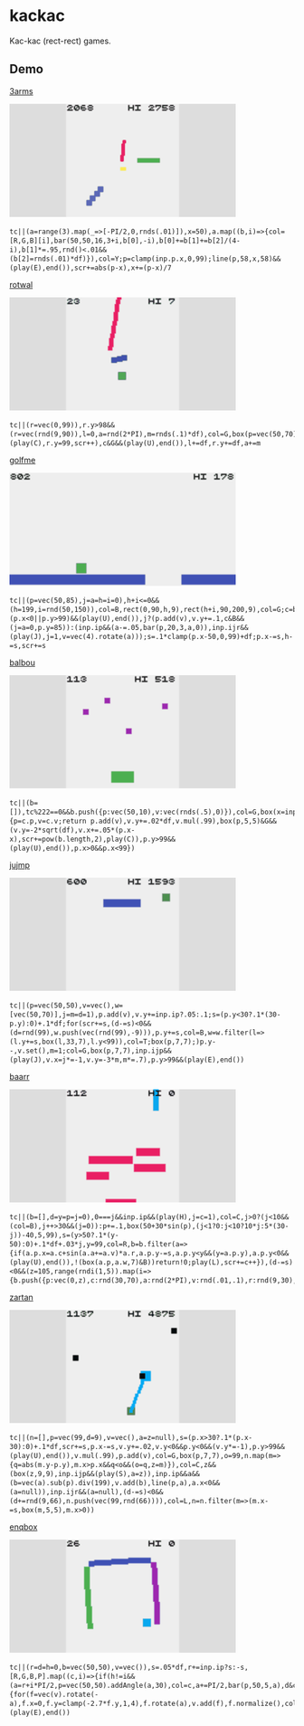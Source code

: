 # kackac

Kac-kac (rect-rect) games.

## Demo

[3arms](https://abagames.github.io/kackac/?3arms)

[![3arms screenshot](docs/3arms/screenshot.gif)](https://abagames.github.io/kackac/?3arms)

```
tc||(a=range(3).map(_=>[-PI/2,0,rnds(.01)]),x=50),a.map((b,i)=>{col=[R,G,B][i],bar(50,50,16,3+i,b[0],-i),b[0]+=b[1]+=b[2]/(4-i),b[1]*=.95,rnd()<.01&&(b[2]=rnds(.01)*df)}),col=Y;p=clamp(inp.p.x,0,99);line(p,58,x,58)&&(play(E),end()),scr+=abs(p-x),x+=(p-x)/7
```

[rotwal](https://abagames.github.io/kackac/?rotwal)

[![rotwal screenshot](docs/rotwal/screenshot.gif)](https://abagames.github.io/kackac/?rotwal)

```
tc||(r=vec(0,99)),r.y>98&&(r=vec(rnd(9,90)),l=0,a=rnd(2*PI),m=rnds(.1)*df),col=G,box(p=vec(50,70),7,7),p.addAngle(b=p.getAngle(inp.p),15),col=B,bar(p,9,5,b+PI/2),col=R;c=bar(r,l,4,a,0);c&B&&(play(C),r.y=99,scr++),c&G&&(play(U),end()),l+=df,r.y+=df,a+=m
```

[golfme](https://abagames.github.io/kackac/?golfme)

[![golfme screenshot](docs/golfme/screenshot.gif)](https://abagames.github.io/kackac/?golfme)

```
tc||(p=vec(50,85),j=a=h=i=0),h+i<=0&&(h=199,i=rnd(50,150)),col=B,rect(0,90,h,9),rect(h+i,90,200,9),col=G;c=box(p,9,9);(p.x<0||p.y>99)&&(play(U),end()),j?(p.add(v),v.y+=.1,c&B&&(j=a=0,p.y=85)):(inp.ip&&(a-=.05,bar(p,20,3,a,0)),inp.ijr&&(play(J),j=1,v=vec(4).rotate(a)));s=.1*clamp(p.x-50,0,99)+df;p.x-=s,h-=s,scr+=s
```

[balbou](https://abagames.github.io/kackac/?balbou)

[![balbou screenshot](docs/balbou/screenshot.gif)](https://abagames.github.io/kackac/?balbou)

```
tc||(b=[]),tc%222==0&&b.push({p:vec(50,10),v:vec(rnds(.5),0)}),col=G,box(x=inp.p.x,90,20,10),col=P,b=b.filter(c=>{p=c.p,v=c.v;return p.add(v),v.y+=.02*df,v.mul(.99),box(p,5,5)&G&&(v.y=-2*sqrt(df),v.x+=.05*(p.x-x),scr+=pow(b.length,2),play(C)),p.y>99&&(play(U),end()),p.x>0&&p.x<99})
```

[jujmp](https://abagames.github.io/kackac/?jujmp)

[![jujmp screenshot](docs/jujmp/screenshot.gif)](https://abagames.github.io/kackac/?jujmp)

```
tc||(p=vec(50,50),v=vec(),w=[vec(50,70)],j=m=d=1),p.add(v),v.y+=inp.ip?.05:.1;s=(p.y<30?.1*(30-p.y):0)+.1*df;for(scr+=s,(d-=s)<0&&(d=rnd(99),w.push(vec(rnd(99),-9))),p.y+=s,col=B,w=w.filter(l=>(l.y+=s,box(l,33,7),l.y<99)),col=T;box(p,7,7);)p.y--,v.set(),m=1;col=G,box(p,7,7),inp.ijp&&(play(J),v.x=j*=-1,v.y=-3*m,m*=.7),p.y>99&&(play(E),end())
```

[baarr](https://abagames.github.io/kackac/?baarr)

[![baarr screenshot](docs/baarr/screenshot.gif)](https://abagames.github.io/kackac/?baarr)

```
tc||(b=[],d=y=p=j=0),0===j&&inp.ip&&(play(H),j=c=1),col=C,j>0?(j<10&&(col=B),j++>30&&(j=0)):p+=.1,box(50+30*sin(p),(j<1?0:j<10?10*j:5*(30-j))-40,5,99),s=(y>50?.1*(y-50):0)+.1*df+.03*j,y=99,col=R,b=b.filter(a=>{if(a.p.x=a.c+sin(a.a+=a.v)*a.r,a.p.y-=s,a.p.y<y&&(y=a.p.y),a.p.y<0&&(play(U),end()),!(box(a.p,a.w,7)&B))return!0;play(L),scr+=c++}),(d-=s)<0&&(z=105,range(rndi(1,5)).map(i=>{b.push({p:vec(0,z),c:rnd(30,70),a:rnd(2*PI),v:rnd(.01,.1),r:rnd(9,30),w:rnd(20,40)}),z+=7,d+=10}),d+=rnd(99))
```

[zartan](https://abagames.github.io/kackac/?zartan)

[![zartan screenshot](docs/zartan/screenshot.gif)](https://abagames.github.io/kackac/?zartan)

```
tc||(n=[],p=vec(99,d=9),v=vec(),a=z=null),s=(p.x>30?.1*(p.x-30):0)+.1*df,scr+=s,p.x-=s,v.y+=.02,v.y<0&&p.y<0&&(v.y*=-1),p.y>99&&(play(U),end()),v.mul(.99),p.add(v),col=G,box(p,7,7),o=99,n.map(m=>{q=abs(m.y-p.y),m.x>p.x&&q<o&&(o=q,z=m)}),col=C,z&&(box(z,9,9),inp.ijp&&(play(S),a=z)),inp.ip&&a&&(b=vec(a).sub(p).div(199),v.add(b),line(p,a),a.x<0&&(a=null)),inp.ijr&&(a=null),(d-=s)<0&&(d+=rnd(9,66),n.push(vec(99,rnd(66)))),col=L,n=n.filter(m=>(m.x-=s,box(m,5,5),m.x>0))
```

[enqbox](https://abagames.github.io/kackac/?enqbox)

[![enqbox screenshot](docs/enqbox/screenshot.gif)](https://abagames.github.io/kackac/?enqbox)

```
tc||(r=d=h=0,b=vec(50,50),v=vec()),s=.05*df,r+=inp.ip?s:-s,[R,G,B,P].map((c,i)=>{if(h!=i&&(a=r+i*PI/2,p=vec(50,50).addAngle(a,30),col=c,a+=PI/2,bar(p,50,5,a),d&c)){for(f=vec(v).rotate(-a),f.x=0,f.y=clamp(-2.7*f.y,1,4),f.rotate(a),v.add(f),f.normalize(),col=T;box(b,7,7)&c;b.add(f));h=i,play(C),scr++}}),b.add(v),v.y+=.02*df,v.mul(.99),col=C,d=box(b,7,7),b.isInRect(0,0,99,99)||(play(E),end())
```
